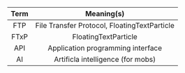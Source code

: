 | Term | Meaning(s) |
| :---: | :----: |
| FTP | File Transfer Protocol, FloatingTextParticle |
| FTxP | FloatingTextParticle |
| API | Application programming interface |
| AI | Artificla intelligence (for mobs) |
